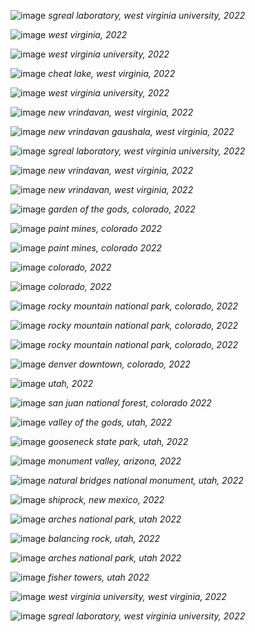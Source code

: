 ![image](/assets/images/tr33.jpg)
*sgreal laboratory, west virginia university, 2022*

![image](/assets/images/tr32.jpg)
*west virginia, 2022*

![image](/assets/images/tr31.jpg)
*west virginia university, 2022*

![image](/assets/images/tr30.jpg)
*cheat lake, west virginia, 2022*

![image](/assets/images/tr29.jpg)
*west virginia university, 2022*

![image](/assets/images/tr28.jpg)
*new vrindavan, west virginia, 2022*

![image](/assets/images/tr27.jpg)
*new vrindavan gaushala, west virginia, 2022*

![image](/assets/images/tr26.jpg)
*sgreal laboratory, west virginia university, 2022*

![image](/assets/images/tr25.jpg)
*new vrindavan, west virginia, 2022*

![image](/assets/images/tr24.jpg)
*new vrindavan, west virginia, 2022*

![image](/assets/images/tr14.jpg)
*garden of the gods, colorado, 2022*

![image](/assets/images/tr15.jpg)
*paint mines, colorado 2022*

![image](/assets/images/tr16.jpg)
*paint mines, colorado 2022*

![image](/assets/images/tr17.jpg)
*colorado, 2022*

![image](/assets/images/tr18.jpg)
*colorado, 2022*

![image](/assets/images/tr19.jpg)
*rocky mountain national park, colorado, 2022*

![image](/assets/images/tr21_1.jpg)
*rocky mountain national park, colorado, 2022*

![image](/assets/images/tr22.jpg)
*rocky mountain national park, colorado, 2022*

![image](/assets/images/tr23.jpg)
*denver downtown, colorado, 2022*

![image](/assets/images/tr1.jpg)
*utah, 2022*

![image](/assets/images/tr2.jpg)
*san juan national forest, colorado 2022*

![image](/assets/images/tr3.jpg)
*valley of the gods, utah, 2022*

![image](/assets/images/tr4.jpg)
*gooseneck state park, utah, 2022*

![image](/assets/images/tr5.jpg)
*monument valley, arizona, 2022*

![image](/assets/images/tr6.jpg)
*natural bridges national monument, utah, 2022*

![image](/assets/images/tr7.jpg)
*shiprock, new mexico, 2022*

![image](/assets/images/tr8.jfif)
*arches national park, utah 2022*

![image](/assets/images/tr9.jfif)
*balancing rock, utah, 2022*

![image](/assets/images/tr10.jfif)
*arches national park, utah 2022*

![image](/assets/images/tr11.jfif)
*fisher towers, utah 2022*

![image](/assets/images/tr12.jpeg)
*west virginia university, west virginia, 2022*

![image](/assets/images/tr13.jpeg)
*sgreal laboratory, west virginia university, 2022*


